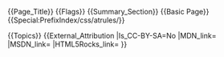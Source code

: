 {{Page_Title}}
{{Flags}}
{{Summary_Section}}
{{Basic Page}}
{{Special:PrefixIndex/css/atrules/}}

{{Topics}}
{{External_Attribution
|Is_CC-BY-SA=No
|MDN_link=
|MSDN_link=
|HTML5Rocks_link=
}}
